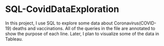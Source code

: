 # SQL-CovidDataExploration
In this project, I use SQL to explore some data about Coronavirus(COVID-19) deaths and vaccinations. All of the queries in the file are annotated to show the purpose of each line. 
Later, I plan to visualize some of the data in Tableau.
